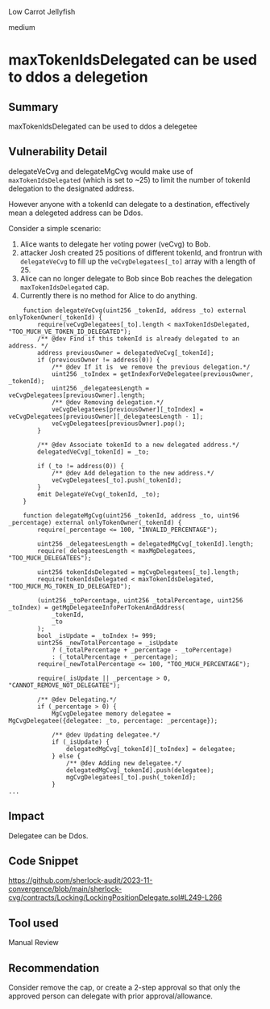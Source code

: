 Low Carrot Jellyfish

medium

# maxTokenIdsDelegated can be used to ddos a delegetion

## Summary
maxTokenIdsDelegated can be used to ddos a delegetee

## Vulnerability Detail
delegateVeCvg and delegateMgCvg would make use of `maxTokenIdsDelegated` (which is set to ~25) to limit the number of tokenId delegation to the designated address.

However anyone with a tokenId can delegate to a destination, effectively mean a delegeted address can be Ddos.

Consider a simple scenario:
1. Alice wants to delegate her voting power (veCvg) to Bob.
2. attacker Josh created 25 positions of different tokenId, and frontrun with `delegateVeCvg` to fill up the `veCvgDelegatees[_to]` array with a length of 25.
3. Alice can no longer delegate to Bob since Bob reaches the delegation `maxTokenIdsDelegated` cap.
4. Currently there is no method for Alice to do anything.

```solidity
    function delegateVeCvg(uint256 _tokenId, address _to) external onlyTokenOwner(_tokenId) {
        require(veCvgDelegatees[_to].length < maxTokenIdsDelegated, "TOO_MUCH_VE_TOKEN_ID_DELEGATED");
        /** @dev Find if this tokenId is already delegated to an address. */
        address previousOwner = delegatedVeCvg[_tokenId];
        if (previousOwner != address(0)) {
            /** @dev If it is  we remove the previous delegation.*/
            uint256 _toIndex = getIndexForVeDelegatee(previousOwner, _tokenId);
            uint256 _delegateesLength = veCvgDelegatees[previousOwner].length;
            /** @dev Removing delegation.*/
            veCvgDelegatees[previousOwner][_toIndex] = veCvgDelegatees[previousOwner][_delegateesLength - 1];
            veCvgDelegatees[previousOwner].pop();
        }

        /** @dev Associate tokenId to a new delegated address.*/
        delegatedVeCvg[_tokenId] = _to;

        if (_to != address(0)) {
            /** @dev Add delegation to the new address.*/
            veCvgDelegatees[_to].push(_tokenId);
        }
        emit DelegateVeCvg(_tokenId, _to);
    }
```

```solidity
    function delegateMgCvg(uint256 _tokenId, address _to, uint96 _percentage) external onlyTokenOwner(_tokenId) {
        require(_percentage <= 100, "INVALID_PERCENTAGE");

        uint256 _delegateesLength = delegatedMgCvg[_tokenId].length;
        require(_delegateesLength < maxMgDelegatees, "TOO_MUCH_DELEGATEES");

        uint256 tokenIdsDelegated = mgCvgDelegatees[_to].length;
        require(tokenIdsDelegated < maxTokenIdsDelegated, "TOO_MUCH_MG_TOKEN_ID_DELEGATED");

        (uint256 _toPercentage, uint256 _totalPercentage, uint256 _toIndex) = getMgDelegateeInfoPerTokenAndAddress(
            _tokenId,
            _to
        );
        bool _isUpdate = _toIndex != 999;
        uint256 _newTotalPercentage = _isUpdate
            ? (_totalPercentage + _percentage - _toPercentage)
            : (_totalPercentage + _percentage);
        require(_newTotalPercentage <= 100, "TOO_MUCH_PERCENTAGE");

        require(_isUpdate || _percentage > 0, "CANNOT_REMOVE_NOT_DELEGATEE");

        /** @dev Delegating.*/
        if (_percentage > 0) {
            MgCvgDelegatee memory delegatee = MgCvgDelegatee({delegatee: _to, percentage: _percentage});

            /** @dev Updating delegatee.*/
            if (_isUpdate) {
                delegatedMgCvg[_tokenId][_toIndex] = delegatee;
            } else {
                /** @dev Adding new delegatee.*/
                delegatedMgCvg[_tokenId].push(delegatee);
                mgCvgDelegatees[_to].push(_tokenId);
            }
...
```

## Impact
Delegatee can be Ddos.

## Code Snippet
https://github.com/sherlock-audit/2023-11-convergence/blob/main/sherlock-cvg/contracts/Locking/LockingPositionDelegate.sol#L249-L266
## Tool used

Manual Review

## Recommendation
Consider remove the cap, or create a 2-step approval so that only the approved person can delegate with prior approval/allowance.